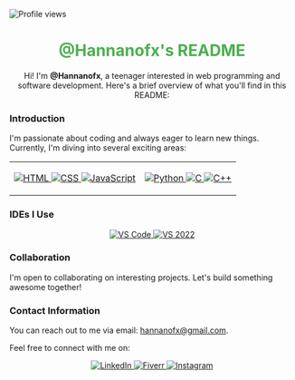![Profile views](https://komarev.com/ghpvc/?username=Hannanofx)
<div align="center">
  <h1 style="color:#4CAF50;">@Hannanofx's README</h1>
  <p>Hi! I'm <strong>@Hannanofx</strong>, a teenager interested in web programming and software development. Here's a brief overview of what you'll find in this README:</p>
</div>

### Introduction

<p>I'm passionate about coding and always eager to learn new things. Currently, I'm diving into several exciting areas:</p>

<div align="center">
  <table>
    <tr>
      <td>
        <p align="center">
          <a href="https://developer.mozilla.org/en-US/docs/Web/HTML" target="_blank">
            <img src="https://img.shields.io/badge/HTML5-E34F26?style=for-the-badge&logo=html5&logoColor=white" alt="HTML">
          </a>
          <a href="https://developer.mozilla.org/en-US/docs/Web/CSS" target="_blank">
            <img src="https://img.shields.io/badge/CSS3-1572B6?style=for-the-badge&logo=css3&logoColor=white" alt="CSS">
          </a>
          <a href="https://developer.mozilla.org/en-US/docs/Web/JavaScript" target="_blank">
            <img src="https://img.shields.io/badge/JavaScript-F7DF1E?style=for-the-badge&logo=javascript&logoColor=black" alt="JavaScript">
          </a>
        </p>
      </td>
      <td>
        <p align="center">
          <a href="https://www.python.org/" target="_blank">
            <img src="https://img.shields.io/badge/Python-3776AB?style=for-the-badge&logo=python&logoColor=white" alt="Python">
          </a>
          <a href="https://en.cppreference.com/w/c/language" target="_blank">
            <img src="https://img.shields.io/badge/C-00599C?style=for-the-badge&logo=c&logoColor=white" alt="C">
          </a>
          <a href="https://isocpp.org/" target="_blank">
            <img src="https://img.shields.io/badge/C++-00599C?style=for-the-badge&logo=c%2B%2B&logoColor=white" alt="C++">
          </a>
        </p>
      </td>
    </tr>
  </table>
</div>

### IDEs I Use

<p align="center">
  <a href="https://code.visualstudio.com/" target="_blank">
    <img src="https://img.shields.io/badge/VS%20Code-007ACC?style=for-the-badge&logo=visual-studio-code&logoColor=white" alt="VS Code">
  </a>
  <a href="https://visualstudio.microsoft.com/vs/" target="_blank">
    <img src="https://img.shields.io/badge/VS%202022-5C2D91?style=for-the-badge&logo=visual-studio&logoColor=white" alt="VS 2022">
  </a>
</p>

### Collaboration

<p>I'm open to collaborating on interesting projects. Let's build something awesome together!</p>

### Contact Information

<p>You can reach out to me via email: <a href="mailto:hannanofx@gmail.com">hannanofx@gmail.com</a>.</p>
<p>Feel free to connect with me on:</p>

<p align="center">
  <a href="https://pk.linkedin.com/in/hannan-b2829a325" target="_blank">
    <img src="https://img.shields.io/badge/LinkedIn-0A66C2?style=for-the-badge&logo=linkedin&logoColor=white" alt="LinkedIn">
  </a>
  <a href="https://www.fiverr.com/hannanofx" target="_blank">
    <img src="https://img.shields.io/badge/Fiverr-1DBF73?style=for-the-badge&logo=fiverr&logoColor=white" alt="Fiverr">
  </a>
  <a href="https://www.instagram.com/hannan.ofx" target="_blank">
    <img src="https://img.shields.io/badge/Instagram-E4405F?style=for-the-badge&logo=instagram&logoColor=white" alt="Instagram">
  </a>
</p>
